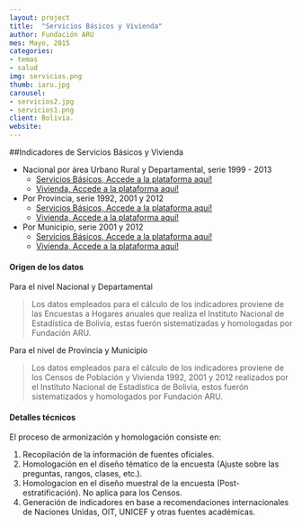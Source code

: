 ```yaml
---
layout: project
title:  "Servicios Básicos y Vivienda"
author: Fundación ARU
mes: Mayo, 2015
categories:
- temas
- salud
img: servicios.png
thumb: iaru.jpg
carousel:
- servicios2.jpg
- servicios1.png
client: Bolivia.
website: 
---
```

##Indicadores de Servicios Básicos y Vivienda

* Nacional por área Urbano Rural y Departamental, serie 1999 - 2013 
	+ [Servicios Básicos, Accede a la plataforma aquí!](http://opendatabolivia.github.io/question/depServicios/)
	+ [Vivienda, Accede a la plataforma aquí!](http://opendatabolivia.github.io/question/depVivienda/)
* Por Provincia, serie 1992, 2001 y 2012 
	+ [Servicios Básicos, Accede a la plataforma aquí!](http://opendatabolivia.github.io/question/proServicios/) 
	+ [Vivienda, Accede a la plataforma aquí!](http://opendatabolivia.github.io/question/proVivienda/) 
* Por Municipio, serie 2001 y 2012 
	+ [Servicios Básicos, Accede a la plataforma aquí!](http://opendatabolivia.github.io/question/munServicios/) 
	+ [Vivienda, Accede a la plataforma aquí!](http://opendatabolivia.github.io/question/munVivienda/)

#### Origen de los datos

Para el nivel Nacional y Departamental 

> Los datos empleados para el cálculo de los indicadores proviene de las Encuestas a Hogares anuales que realiza el Instituto Nacional de Estadística de Bolivia, estas fuerón sistematizadas y homologadas por Fundación ARU.

Para el nivel de Provincia y Municipio

> Los datos empleados para el cálculo de los indicadores proviene de los Censos de Población y Vivienda 1992, 2001 y 2012 realizados por el Instituto Nacional de Estadistica de Bolivia, estos fuerón sistematizados y homologados por Fundación ARU.

#### Detalles técnicos

El proceso de armonización y homologación consiste en:

1. Recopilación de la información de fuentes oficiales.
2. Homologación en el diseño tématico de la encuesta (Ajuste sobre las preguntas, rangos, clases, etc.).
3. Homologacion en el diseño muestral de la encuesta (Post-estratificación). No aplica para los Censos.
4. Generación de indicadores en base a recomendaciones internacionales de Naciones Unidas, OIT, UNICEF y otras fuentes académicas.
